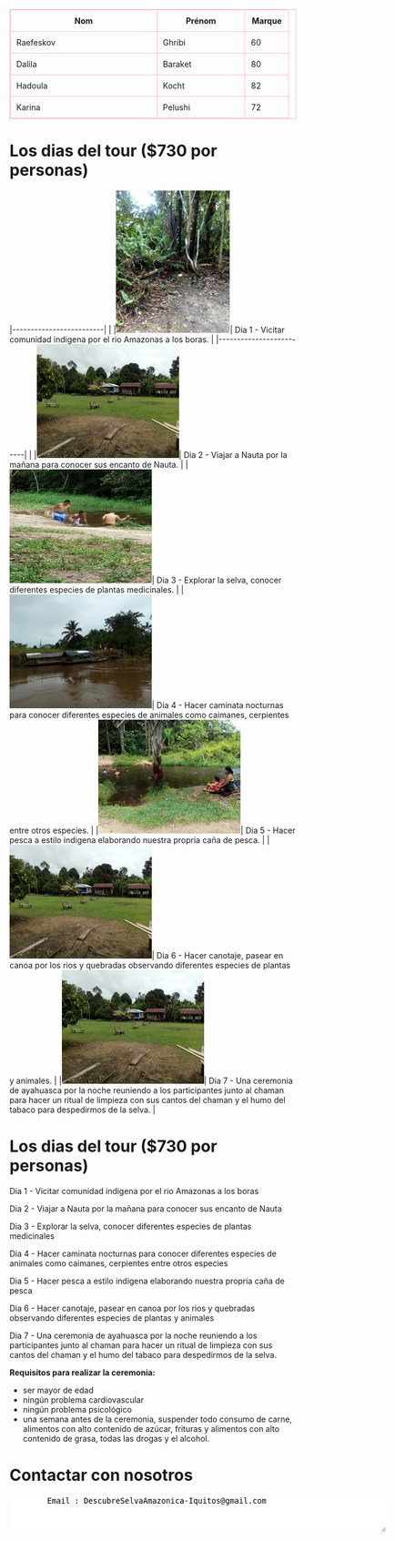<style>  
table, th, td {  
  border: 1px solid pink;  
  border-collapse: collapse;  
}  
th, td {  
  padding: 10px;  
}  
</style>


<table border="1">  
<tr><th width="50%">Nom</th><th width="30%">Prénom</th><th width="15%">Marque</th></tr>  
<tr><td>Raefeskov</td><td>Ghribi</td><td>60</td></tr>  
<tr><td>Dalila</td><td>Baraket</td><td>80</td></tr>  
<tr><td>Hadoula</td><td>Kocht</td><td>82</td></tr>  
<tr><td>Karina</td><td>Pelushi</td><td>72</td></tr>  
</table>



# Los dias del tour ($730 por personas)

|-------------------------| |
|<IMG SRC="photo_291%4014-03-2022_16-39-18_thumb.jpg" height="250" width="200" middle ALT="Info" BORDER=0>| Dia 1 - Vicitar comunidad indigena por el rio Amazonas a los boras. |
|-------------------------| |
|<IMG SRC="photo_289%4014-03-2022_16-39-17_thumb.jpg" height="200" width="250" middle ALT="Info" BORDER=0>| Dia 2 - Viajar a Nauta por la mañana para conocer sus encanto de Nauta. |
|<IMG SRC="photo_288%4014-03-2022_16-39-15_thumb.jpg" height="200" width="250" middle ALT="Info" BORDER=0>| Dia 3 - Explorar la selva, conocer diferentes especies de plantas medicinales. |
|<IMG SRC="photo_286%4014-03-2022_16-39-13_thumb.jpg" height="200" width="250" middle ALT="Info" BORDER=0>| Dia 4 - Hacer caminata nocturnas para conocer diferentes especies de animales como caimanes, cerpientes entre otros especies. |
|<IMG SRC="photo_285%4014-03-2022_16-39-09_thumb.jpg" height="200" width="250" middle ALT="Info" BORDER=0>| Dia 5 - Hacer pesca a estilo indigena elaborando nuestra propria caña de pesca. |
|<IMG SRC="photo_289%4014-03-2022_16-39-17_thumb.jpg" height="200" width="250" middle ALT="Info" BORDER=0>| Dia 6 - Hacer canotaje, pasear en canoa por los rios y quebradas observando diferentes especies de plantas y animales. |
|<IMG SRC="photo_289%4014-03-2022_16-39-17_thumb.jpg" height="200" width="250" middle ALT="Info" BORDER=0>| Dia 7 - Una ceremonia de ayahuasca por la noche reuniendo a los participantes junto al chaman para hacer un ritual de limpieza con sus cantos del chaman y el humo del tabaco para despedirmos de la selva. |



# Los dias del tour ($730 por personas)

Dia 1 - Vicitar comunidad indigena por el rio Amazonas a los boras

Dia 2 - Viajar a Nauta por la mañana para conocer sus encanto de Nauta

Dia 3 - Explorar la selva, conocer diferentes especies de plantas medicinales

Dia 4 - Hacer caminata nocturnas para conocer diferentes especies de animales como caimanes, cerpientes entre otros especies

Dia 5 - Hacer pesca a estilo indigena elaborando nuestra propria caña de pesca

Dia 6 - Hacer canotaje, pasear en canoa por los rios y quebradas observando diferentes especies de plantas y animales

Dia 7 - Una ceremonia de ayahuasca por la noche reuniendo a los participantes junto al chaman para hacer un ritual de limpieza con sus cantos del chaman y el humo del tabaco para despedirmos de la selva.

	
	
	
<b>Requisitos para realizar la ceremonia:</b>

- ser mayor de edad
- ningún problema cardiovascular
- ningún problema psicológico
- una semana antes de la ceremonia, suspender todo consumo de carne, alimentos con alto contenido de azúcar, frituras y alimentos con alto contenido de grasa, todas las drogas y el alcohol.
	
	

	
# Contactar con nosotros

<textarea STYLE="border-style: none;" cols=80 rows=4>
        Email : DescubreSelvaAmazonica-Iquitos@gmail.com

</textarea>
